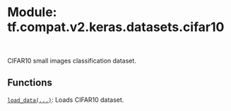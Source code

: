 <div itemscope itemtype="http://developers.google.com/ReferenceObject">
<meta itemprop="name" content="tf.compat.v2.keras.datasets.cifar10" />
<meta itemprop="path" content="Stable" />
</div>

# Module: tf.compat.v2.keras.datasets.cifar10


<table class="tfo-notebook-buttons tfo-api" align="left">
</table>



CIFAR10 small images classification dataset.



## Functions

[`load_data(...)`](../../../../../tf/keras/datasets/cifar10/load_data.md): Loads CIFAR10 dataset.

